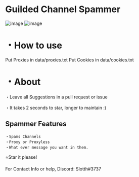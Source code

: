 # Guilded Channel Spammer

![image](https://user-images.githubusercontent.com/80789840/210673123-629b0060-b344-4b6e-97a5-5fb50549ce4f.png)
![image](https://user-images.githubusercontent.com/80789840/210673129-386b2c43-8587-4a8e-a7cd-df4cffa438fd.png)




# ・How to use
Put Proxies in data/proxies.txt
Put Cookies in data/cookies.txt

# ・About

・Leave all Suggestions in a pull request or issue

・It takes 2 seconds to star, longer to maintain :)

## Spammer Features
```
・Spams Channels
・Proxy or Proxyless
・What ever message you want in them.
```
⭐Star it please!


For Contact Info or help, Discord: Slotth#3737
